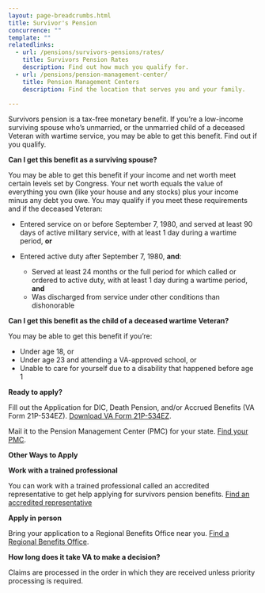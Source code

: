 ```yaml
---
layout: page-breadcrumbs.html
title: Survivor's Pension
concurrence: "" 
template: ""
relatedlinks: 
  - url: /pensions/survivors-pensions/rates/
    title: Survivors Pension Rates
    description: Find out how much you qualify for.
  - url: /pensions/pension-management-center/
    title: Pension Management Centers
    description: Find the location that serves you and your family. 
    
---
```


<div class="va-introtext">

Survivors pension is a tax-free monetary benefit. If you’re a low-income surviving spouse who’s unmarried, or the unmarried child of a deceased Veteran with wartime service, you may be able to get this benefit. Find out if you qualify. 

</div>

<div class="feature" markdown=“1”>

**Can I get this benefit as a surviving spouse?** 

You may be able to get this benefit if your income and net worth meet certain levels set by Congress. Your net worth equals the value of everything you own (like your house and any stocks) plus your income minus any debt you owe. You may qualify if you meet these requirements and if the deceased Veteran:

- Entered service on or before September 7, 1980, and served at least 90 days of active military service, with at least 1 day during a wartime period, **or**

- Entered active duty after September 7, 1980, **and**:
  - Served at least 24 months or the full period for which called or ordered to active duty, with at least 1 day during a wartime period, **and** 
  - Was discharged from service under other conditions than dishonorable

**Can I get this benefit as the child of a deceased wartime Veteran?**

You may be able to get this benefit if you’re: 
- Under age 18, or
- Under age 23 and attending a VA-approved school, or
- Unable to care for yourself due to a disability that happened before age 1

</div>

**Ready to apply?** 

Fill out the Application for DIC, Death Pension, and/or Accrued Benefits (VA Form 21P-534EZ). [Download VA Form 21P-534EZ](http://vbaw.vba.va.gov/bl/20/cio/20s5/forms/VBA-21P-534EZ-ARE.pdf). 

Mail it to the Pension Management Center (PMC) for your state. [Find your PMC](/pensions/pension-management-center/). 

**Other Ways to Apply**

**Work with a trained professional**

You can work with a trained professional called an accredited representative to get help applying for survivors pension benefits. [Find an accredited representative](/disability-benefits/apply/help/)

**Apply in person**

Bring your application to a Regional Benefits Office near you. [Find a Regional Benefits Office](/facilities/). 

**How long does it take VA to make a decision?**

Claims are processed in the order in which they are received unless priority processing is required.   

